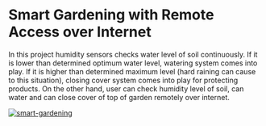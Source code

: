 # Smart Gardening with Remote Access over Internet

In this project humidity sensors checks water level of soil continuously. If it is lower than determined optimum water level, watering system comes into play. If it is higher than determined maximum level (hard raining can cause to this situation), closing cover system comes into play for protecting products. On the other hand, user can check humidity level of soil, can water and can close cover of top of garden remotely over internet.

[![smart-gardening](https://img.youtube.com/vi/rkCfrBqMAKs/0.jpg)](https://www.youtube.com/watch?v=rkCfrBqMAKs&t=2s)
